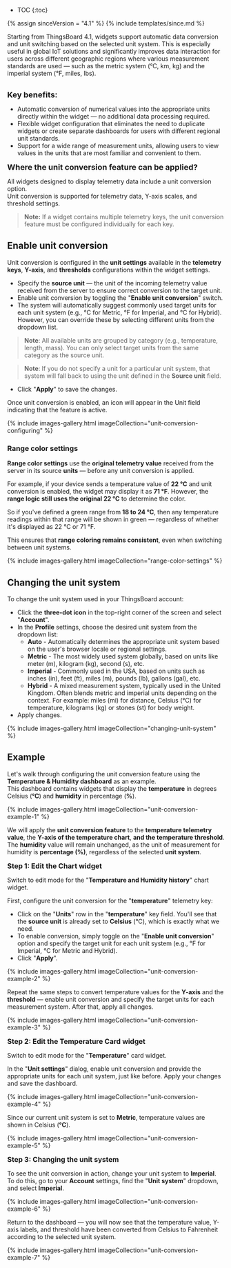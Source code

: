* TOC
{:toc}

{% assign sinceVersion = "4.1" %}
{% include templates/since.md %}

Starting from ThingsBoard 4.1, widgets support automatic data conversion and unit switching based on the selected unit system. 
This is especially useful in global IoT solutions and significantly improves data interaction for users across different geographic regions where various measurement standards are used — such as the metric system (°C, km, kg) and the imperial system (°F, miles, lbs).

<br><b><font size="4">Key benefits:</font></b>

- Automatic conversion of numerical values into the appropriate units directly within the widget — no additional data processing required.
- Flexible widget configuration that eliminates the need to duplicate widgets or create separate dashboards for users with different regional unit standards.
- Support for a wide range of measurement units, allowing users to view values in the units that are most familiar and convenient to them.

<b><font size="4">Where the unit conversion feature can be applied?</font></b>

All widgets designed to display telemetry data include a unit conversion option.   
Unit conversion is supported for telemetry data, Y-axis scales, and threshold settings.

> **Note:** If a widget contains multiple telemetry keys, the unit conversion feature must be configured individually for each key.

## Enable unit conversion

Unit conversion is configured in the **unit settings** available in the **telemetry keys**, **Y-axis**, and **thresholds** configurations within the widget settings.

- Specify the **source unit** — the unit of the incoming telemetry value received from the server to ensure correct conversion to the target unit.
- Enable unit conversion by toggling the "**Enable unit conversion**" switch.
- The system will automatically suggest commonly used target units for each unit system (e.g., °C for Metric, °F for Imperial, and °C for Hybrid). However, you can override these by selecting different units from the dropdown list.

> **Note**: All available units are grouped by category (e.g., temperature, length, mass). You can only select target units from the same category as the source unit.

> **Note**: If you do not specify a unit for a particular unit system, that system will fall back to using the unit defined in the **Source unit** field.

- Click "**Apply**" to save the changes.

Once unit conversion is enabled, an icon will appear in the Unit field indicating that the feature is active.

{% include images-gallery.html imageCollection="unit-conversion-configuring" %}

### Range color settings

**Range color settings** use the **original telemetry value** received from the server in its source **units** — before any unit conversion is applied.

For example, if your device sends a temperature value of **22 °C** and unit conversion is enabled, the widget may display it as **71 °F**. 
However, the **range logic still uses the original 22 °C** to determine the color.

So if you&#39;ve defined a green range from **18 to 24 °C**, then any temperature readings within that range will be shown in green — regardless of whether it&#39;s displayed as 22 °C or 71 °F.

This ensures that **range coloring remains consistent**, even when switching between unit systems.

{% include images-gallery.html imageCollection="range-color-settings" %}

## Changing the unit system

To change the unit system used in your ThingsBoard account:
- Click the **three-dot icon** in the top-right corner of the screen and select "**Account**".
- In the **Profile** settings, choose the desired unit system from the dropdown list:
  - **Auto** - Automatically determines the appropriate unit system based on the user&#39;s browser locale or regional settings.
  - **Metric** - The most widely used system globally, based on units like meter (m), kilogram (kg), second (s), etc.
  - **Imperial** - Commonly used in the USA, based on units such as inches (in), feet (ft), miles (m), pounds (lb), gallons (gal), etc.
  - **Hybrid** - A mixed measurement system, typically used in the United Kingdom. Often blends metric and imperial units depending on the context. For example: miles (mi) for distance, Celsius (°C) for temperature, kilograms (kg) or stones (st) for body weight.
- Apply changes.

{% include images-gallery.html imageCollection="changing-unit-system" %}

## Example

Let&#39;s walk through configuring the unit conversion feature using the **Temperature & Humidity dashboard** as an example.   
This dashboard contains widgets that display the **temperature** in degrees Celsius (**°C**) and **humidity** in percentage (**%**).

{% include images-gallery.html imageCollection="unit-conversion-example-1" %}

We will apply the **unit conversion feature** to the **temperature telemetry value**, the **Y-axis of the temperature chart**, **and the temperature threshold**.
The **humidity** value will remain unchanged, as the unit of measurement for humidity is **percentage (%)**, regardless of the selected **unit system**.

<b><font size="3">Step 1: Edit the Chart widget</font></b>

Switch to edit mode for the "**Temperature and Humidity history**" chart widget.

First, configure the unit conversion for the "**temperature**" telemetry key:
- Click on the "**Units**" row in the "**temperature**" key field. You&#39;ll see that the **source unit** is already set to **Celsius** (°C), which is exactly what we need.
- To enable conversion, simply toggle on the "**Enable unit conversion**" option and specify the target unit for each unit system (e.g., °F for Imperial, °C for Metric and Hybrid). 
- Click "**Apply**".

{% include images-gallery.html imageCollection="unit-conversion-example-2" %}

Repeat the same steps to convert temperature values for the **Y-axis** and the **threshold** — enable unit conversion and specify the target units for each measurement system.
After that, apply all changes.

{% include images-gallery.html imageCollection="unit-conversion-example-3" %}

<b><font size="3">Step 2: Edit the Temperature Card widget</font></b>

Switch to edit mode for the "**Temperature**" card widget.

In the "**Unit settings**" dialog, enable unit conversion and provide the appropriate units for each unit system, just like before. 
Apply your changes and save the dashboard.

{% include images-gallery.html imageCollection="unit-conversion-example-4" %}

Since our current unit system is set to **Metric**, temperature values are shown in Celsius (**°C**).

{% include images-gallery.html imageCollection="unit-conversion-example-5" %}

<b><font size="3">Step 3: Changing the unit system</font></b>

To see the unit conversion in action, change your unit system to **Imperial**. 
To do this, go to your **Account** settings, find the "**Unit system**" dropdown, and select **Imperial**.

{% include images-gallery.html imageCollection="unit-conversion-example-6" %}

Return to the dashboard — you will now see that the temperature value, Y-axis labels, and threshold have been converted from Celsius to Fahrenheit according to the selected unit system.

{% include images-gallery.html imageCollection="unit-conversion-example-7" %}